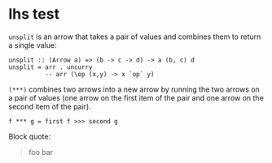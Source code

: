 # lhs test

`unsplit` is an arrow that takes a pair of values and combines them to return
a single value:

~~~~ {.sourceCode .literate .haskell}
unsplit :: (Arrow a) => (b -> c -> d) -> a (b, c) d
unsplit = arr . uncurry       
          -- arr (\op (x,y) -> x `op` y) 
~~~~

`(***)` combines two arrows into a new arrow by running the two arrows on a
pair of values (one arrow on the first item of the pair and one arrow on the
second item of the pair).

    f *** g = first f >>> second g

Block quote:

> foo bar
